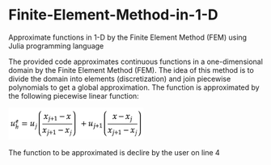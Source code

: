 # Finite-Element-Method-in-1-D
Approximate functions in 1-D by the Finite Element Method (FEM) using Julia programming language

The provided code approximates continuous functions in a one-dimensional domain by the Finite Element Method (FEM). The idea of this method is to divide the domain into elements (discretization) and join piecewise polynomials to get a global approximation. The function is approximated by the following piecewise linear function:

![Local functions](https://github.com/jmrmcode/Finite-Element-Method-in-1-D/blob/master/math-20200517.png)

The function to be approximated is declire by the user on line 4
